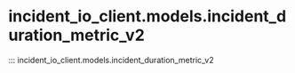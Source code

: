 # incident_io_client.models.incident_duration_metric_v2

::: incident_io_client.models.incident_duration_metric_v2